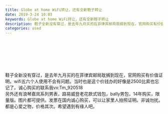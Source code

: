 ```yaml
---
title: Globe at home WiFi转让，还有全新鞋子转让
date: 2019-3-24 10:03
keywords: Globe at home WiFi转让，还有全新鞋子转让
description: 鞋子全新没有穿过，是去年九月买的在菲律宾邮局耽搁到现在，官网购买有价值证明，wifi五六个人使用不会有问题。当时也是这个价钱办的好像是2500比索也忘记了。诚心购买的联系我vx:Tm_920518另外还有浪琴嘉岚系列男表，路易威登老花款式钱
categories: used
---
```

<td class="t_f" id="postmessage_3295392">

<br/>
<img alt="" border="0" class="zoom" data-cf-modified-87de258f7d7e0d37396e3843-="" file="http://www.flw.ph/data/appbyme/upload/image/201903/24/T73La2kUAwZs.jpg" id="aimg_FmCpp" lazyloadthumb="1" onclick="" onmouseover="" src="http://www.flw.ph/data/appbyme/upload/image/201903/24/T73La2kUAwZs.jpg"/><br/>
<br/>
<img alt="" border="0" class="zoom" data-cf-modified-87de258f7d7e0d37396e3843-="" file="http://www.flw.ph/data/appbyme/upload/image/201903/24/amVygzHsxeT8.jpg" id="aimg_jQzLt" lazyloadthumb="1" onclick="" onmouseover="" src="http://www.flw.ph/data/appbyme/upload/image/201903/24/amVygzHsxeT8.jpg"/><br/>
<br/>
<img alt="" border="0" class="zoom" data-cf-modified-87de258f7d7e0d37396e3843-="" file="http://www.flw.ph/data/appbyme/upload/image/201903/24/2yTWzK26TH7e.jpg" id="aimg_hzPzm" lazyloadthumb="1" onclick="" onmouseover="" src="http://www.flw.ph/data/appbyme/upload/image/201903/24/2yTWzK26TH7e.jpg"/><br/>
<br/>
<img alt="" border="0" class="zoom" data-cf-modified-87de258f7d7e0d37396e3843-="" file="http://www.flw.ph/data/appbyme/upload/image/201903/24/1EyIY29sX789.jpg" id="aimg_r7Rie" lazyloadthumb="1" onclick="" onmouseover="" src="http://www.flw.ph/data/appbyme/upload/image/201903/24/1EyIY29sX789.jpg"/><br/>
<br/>
<img alt="" border="0" class="zoom" data-cf-modified-87de258f7d7e0d37396e3843-="" file="http://www.flw.ph/data/appbyme/upload/image/201903/24/rrzHXhCbthTQ.jpg" id="aimg_dUDuu" lazyloadthumb="1" onclick="" onmouseover="" src="http://www.flw.ph/data/appbyme/upload/image/201903/24/rrzHXhCbthTQ.jpg"/><br/>
<br/>
<img alt="" border="0" class="zoom" data-cf-modified-87de258f7d7e0d37396e3843-="" file="http://www.flw.ph/data/appbyme/upload/image/201903/24/ypohaaCWB1y5.jpg" id="aimg_L59ik" lazyloadthumb="1" onclick="" onmouseover="" src="http://www.flw.ph/data/appbyme/upload/image/201903/24/ypohaaCWB1y5.jpg"/><br/>
鞋子全新没有穿过，是去年九月买的在菲律宾邮局耽搁到现在，官网购买有价值证明，wifi五六个人使用不会有问题。当时也是这个价钱办的好像是2500比索也忘记了。诚心购买的联系我vx:Tm_920518<br/>
另外还有浪琴嘉岚系列男表，路易威登老花款式钱包，bally男包，14年购买，限量版。图片都可提供。发票在国内诚心购买，可以让家里人拍照证明。非诚勿扰。都是心爱之物，价格其次。希望遇到有缘人吧。<br/>
</td>
